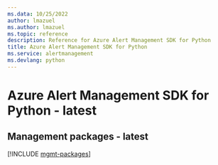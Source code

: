 ```yaml
---
ms.data: 10/25/2022
author: lmazuel
ms.author: lmazuel
ms.topic: reference
description: Reference for Azure Alert Management SDK for Python
title: Azure Alert Management SDK for Python
ms.service: alertmanagement
ms.devlang: python
---
```

# Azure Alert Management SDK for Python - latest

## Management packages - latest
[!INCLUDE [mgmt-packages](alert-management-mgmt-index.md)]